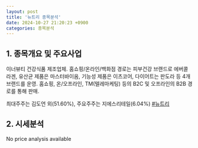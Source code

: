 ```yaml
---
layout: post
title: '뉴트리 종목분석'
date: 2024-10-27 21:20:23 +0900
categories: 종목분석
---
```


## 1. 종목개요 및 주요사업

이너뷰티 건강식품 제조업체. 홈쇼핑/온라인/백화점 경로는 피부건강 브랜드로 에버콜라겐, 유산균 제품은 마스터바이옴, 기능성 제품은 이츠코어, 다이어트는 판도라 등 4개 브랜드를 운영. 홈쇼핑, 온/오프라인, TM(텔레마케팅) 등의 B2C 및 오프라인의 B2B 경로를 통해 판매.

최대주주는 김도언 외(51.60%), 주요주주는 지에스리테일(6.04%)
[#뉴트리](#)

## 2. 시세분석

No price analysis available
